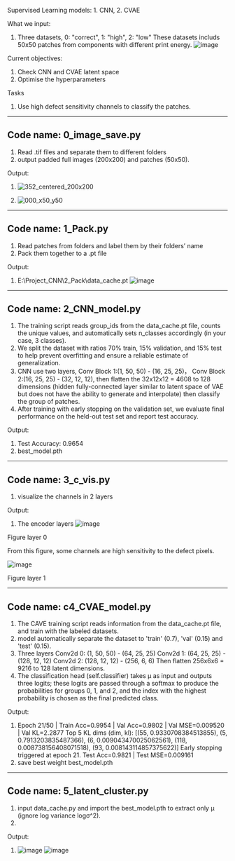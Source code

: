 Supervised Learning models: 1. CNN, 2. CVAE

What we input:
1. Three datasets, 0: "correct", 1: "high", 2: "low"
These datasets includs 50x50 patches from components with different print energy.
![image](https://github.com/user-attachments/assets/25ca3d79-7ec1-415a-9f78-1aaa46326e8f)

Current objectives:
1. Check CNN and CVAE latent space 
2. Optimise the hyperparameters

Tasks
1. Use high defect sensitivity channels to classify the patches.
____________________________________________________________________________________________________________
## Code name: 0_image_save.py
1. Read .tif files and separate them to different folders
2. output padded full images (200x200) and patches (50x50).

Output: 
1. ![352_centered_200x200](https://github.com/user-attachments/assets/37ae058c-41c8-4413-9809-4c5417b8c795)

2. ![000_x50_y50](https://github.com/user-attachments/assets/faa78a56-f36e-4a4d-8ba9-bdbf1f29ee84)

____________________________________________________________________________________________________________
## Code name: 1_Pack.py
1. Read patches from folders and label them by their folders’ name
2. Pack them together to a .pt file 

Output:
1. E:\Project_CNN\2_Pack\data_cache.pt
![image](https://github.com/user-attachments/assets/f2712475-3c81-4388-91e9-9292b0b3590e)


____________________________________________________________________________________________________________
## Code name: 2_CNN_model.py
1. The training script reads group_ids from the data_cache.pt file, counts the unique values, and automatically
   sets n_classes accordingly (in your case, 3 classes).
3. We split the dataset with ratios 70% train, 15% validation, and 15% test to help prevent overfitting and
   ensure a reliable estimate of generalization.
4. CNN use two layers, Conv Block 1:(1, 50, 50) - (16, 25, 25)，
                       Conv Block 2:(16, 25, 25) - (32, 12, 12),
   then flatten the 32x12x12 = 4608 to 128 dimensions (hidden fully-connected layer similar to latent space of
   VAE but does not have the ability to generate and interpolate) then classify the group of patches.
5. After training with early stopping on the validation set, we evaluate final performance on the held-out test
   set and report test accuracy.

Output:
1. Test Accuracy: 0.9654
2. best_model.pth
____________________________________________________________________________________________________________
## Code name: 3_c_vis.py
1. visualize the channels in 2 layers

Output:
1. The encoder layers
![image](https://github.com/user-attachments/assets/2973975c-fb34-4935-8877-cb593daca143)

Figure layer 0

From this figure, some channels are high sensitivity to the defect pixels.

![image](https://github.com/user-attachments/assets/ee1b1f76-281d-4de0-b4c4-bda6ca2ef20c)

Figure layer 1
____________________________________________________________________________________________________________
## Code name: c4_CVAE_model.py
1. The CAVE training script reads information from the data_cache.pt file, and train with the labeled datasets.
2. model automatically separate the dataset to 'train' (0.7), 'val' (0.15) and 'test' (0.15).
3. Three layers Conv2d 0: (1, 50, 50) - (64, 25, 25)
                Conv2d 1: (64, 25, 25) - (128, 12, 12)
                Conv2d 2: (128, 12, 12) - (256, 6, 6)
   Then flatten 256x6x6 = 9216 to 128 latent dimensions.
4. The classification head (self.classifier) takes μ as input and outputs three logits; these logits are passed
   through a softmax to produce the probabilities for groups 0, 1, and 2, and the index with the highest
   probability is chosen as the final predicted class.

Output: 
1. Epoch 21/50 | Train Acc=0.9954 | Val Acc=0.9802 | Val MSE=0.009520 | Val KL=2.2877
    Top 5 KL dims (dim, kl): [(55, 0.9330708384513855), (5, 0.7913203835487366), (6, 0.009043470025062561), (118, 0.008738156408071518), 
(93, 0.008143114857375622)]
Early stopping triggered at epoch 21.
Test Acc=0.9821 | Test MSE=0.009161
2. save best weight best_model.pth
____________________________________________________________________________________________________________
## Code name: 5_latent_cluster.py
1. input data_cache.py and import the best_model.pth to extract only μ (ignore log variance logσ^2).
2. 
Output:
1. ![image](https://github.com/user-attachments/assets/99d13631-205c-42cc-bd79-62061bcf6e0e)
   ![image](https://github.com/user-attachments/assets/2c76df61-0400-4ac9-8a5a-4079e032d6d8)





